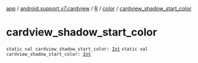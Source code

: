 [app](../../../index.md) / [android.support.v7.cardview](../../index.md) / [R](../index.md) / [color](index.md) / [cardview_shadow_start_color](./cardview_shadow_start_color.md)

# cardview_shadow_start_color

`static val cardview_shadow_start_color: `[`Int`](https://kotlinlang.org/api/latest/jvm/stdlib/kotlin/-int/index.html)
`static val cardview_shadow_start_color: `[`Int`](https://kotlinlang.org/api/latest/jvm/stdlib/kotlin/-int/index.html)